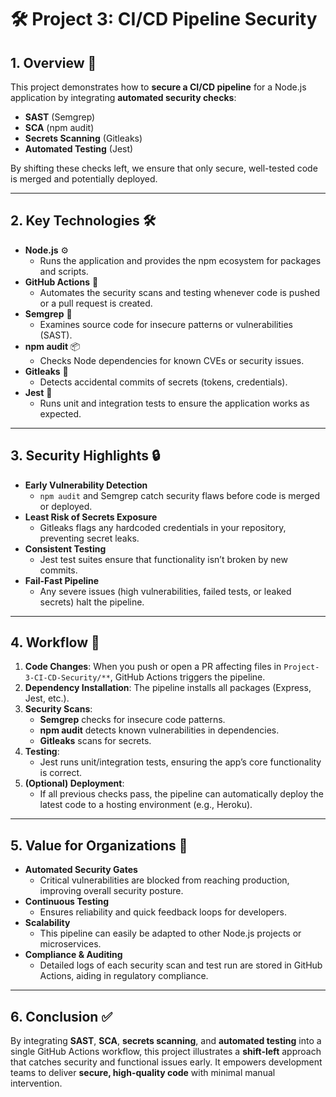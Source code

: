 # 🛠️ Project 3: CI/CD Pipeline Security

## 1. Overview 🚀
This project demonstrates how to **secure a CI/CD pipeline** for a Node.js application by integrating **automated security checks**:
- **SAST** (Semgrep)
- **SCA** (npm audit)
- **Secrets Scanning** (Gitleaks)
- **Automated Testing** (Jest)

By shifting these checks left, we ensure that only secure, well-tested code is merged and potentially deployed.

---

## 2. Key Technologies 🛠
- **Node.js** ⚙️  
  - Runs the application and provides the npm ecosystem for packages and scripts.
- **GitHub Actions** 🤖  
  - Automates the security scans and testing whenever code is pushed or a pull request is created.
- **Semgrep** 🔎  
  - Examines source code for insecure patterns or vulnerabilities (SAST).
- **npm audit** 📦  
  - Checks Node dependencies for known CVEs or security issues.
- **Gitleaks** 🔐  
  - Detects accidental commits of secrets (tokens, credentials).
- **Jest** 🧪  
  - Runs unit and integration tests to ensure the application works as expected.

---

## 3. Security Highlights 🔒
- **Early Vulnerability Detection**  
  - `npm audit` and Semgrep catch security flaws before code is merged or deployed.
- **Least Risk of Secrets Exposure**  
  - Gitleaks flags any hardcoded credentials in your repository, preventing secret leaks.
- **Consistent Testing**  
  - Jest test suites ensure that functionality isn’t broken by new commits.
- **Fail-Fast Pipeline**  
  - Any severe issues (high vulnerabilities, failed tests, or leaked secrets) halt the pipeline.

---

## 4. Workflow 🔄
1. **Code Changes**: When you push or open a PR affecting files in `Project-3-CI-CD-Security/**`, GitHub Actions triggers the pipeline.
2. **Dependency Installation**: The pipeline installs all packages (Express, Jest, etc.).
3. **Security Scans**:
   - **Semgrep** checks for insecure code patterns.
   - **npm audit** detects known vulnerabilities in dependencies.
   - **Gitleaks** scans for secrets.
4. **Testing**:
   - Jest runs unit/integration tests, ensuring the app’s core functionality is correct.
5. **(Optional) Deployment**:
   - If all previous checks pass, the pipeline can automatically deploy the latest code to a hosting environment (e.g., Heroku).

---

## 5. Value for Organizations 💼
- **Automated Security Gates**  
  - Critical vulnerabilities are blocked from reaching production, improving overall security posture.
- **Continuous Testing**  
  - Ensures reliability and quick feedback loops for developers.
- **Scalability**  
  - This pipeline can easily be adapted to other Node.js projects or microservices.
- **Compliance & Auditing**  
  - Detailed logs of each security scan and test run are stored in GitHub Actions, aiding in regulatory compliance.

---

## 6. Conclusion ✅
By integrating **SAST**, **SCA**, **secrets scanning**, and **automated testing** into a single GitHub Actions workflow, this project illustrates a **shift-left** approach that catches security and functional issues early. It empowers development teams to deliver **secure, high-quality code** with minimal manual intervention.